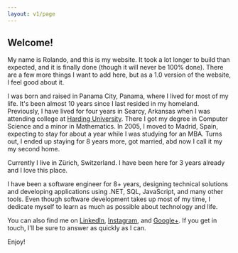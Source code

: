 ```yaml
---
layout: v1/page
---
```

<h2 class="page-title">Welcome!</h2>

<div class="page-content">
<p>My name is Rolando, and this is my website. It took a lot longer to build than expected, and it is finally done (though it will never be 100% done). There are a few more things I want to add here, but as a 1.0 version of the website, I feel good about it.</p>

<p>I was born and raised in Panama City, Panama, where I lived for most of my life. It's been almost 10 years since I last resided in my homeland. Previously, I have lived for four years in Searcy, Arkansas when I was attending college at <a title="Computer Science Honor Grads" href="https://www.harding.edu/comp/awards_honorgrads" target="_blank">Harding University</a>. There I got my degree in Computer Science and a minor in Mathematics. In 2005, I moved to Madrid, Spain, expecting to stay for about a year while I was studying for an MBA. Turns out, I ended up staying for 8 years more, got married, abd now I call it my my second home.</p>

<p>Currently I live in Z&uuml;rich, Switzerland. I have been here for 3 years already and I love this place.</p>

<p>I have been a software engineer for 8+ years, designing technical solutions and developing applications using .NET, SQL, JavaScript, and many other tools. Even though software development takes up most of my time, I dedicate myself to learn as much as possible about technology and life.</p>

<p>You can also find me on <a href="http://ch.linkedin.com/in/rolandoramosrestrepo">LinkedIn</a>, <a href="http://instagram.com/rolspace">Instagram</a>, and <a href="https://plus.google.com/u/0/+RolandoRamosRestrepo/about">Google+</a>. If you get in touch, I'll be sure to answer as quickly as I can.</p>

<p>Enjoy!</p>
</div>